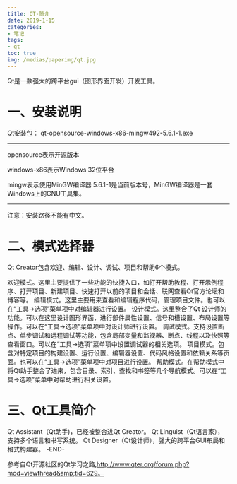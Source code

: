 ```yaml
---
title: QT-简介
date: 2019-1-15
categories:
- 笔记
tags:
- qt
toc: true
img: /medias/paperimg/qt.jpg
---
```

Qt是一款强大的跨平台gui（图形界面开发）开发工具。<!-- more -->
# 一、安装说明
Qt安装包： qt-opensource-windows-x86-mingw492-5.6.1-1.exe

-------------------------------------------------

opensource表示开源版本

windows-x86表示Windows 32位平台

mingw表示使用MinGW编译器 5.6.1-1是当前版本号，MinGW编译器是一套Windows上的GNU工具集。

---------------

注意：安装路径不能有中文。

# 二、模式选择器
Qt Creator包含欢迎、编辑、设计、调试、项目和帮助6个模式。

欢迎模式。这里主要提供了一些功能的快捷入口，如打开帮助教程、打开示例程序、打开项目、新建项目、快速打开以前的项目和会话、联网查看Qt官方论坛和博客等。
编辑模式。这里主要用来查看和编辑程序代码，管理项目文件。也可以在“工具→选项”菜单项中对编辑器进行设置。
设计模式。这里整合了Qt 设计师的功能。可以在这里设计图形界面，进行部件属性设置、信号和槽设置、布局设置等操作。可以在“工具→选项”菜单项中对设计师进行设置。
调试模式。支持设置断点、单步调试和远程调试等功能，包含局部变量和监视器、断点、线程以及快照等查看窗口。可以在“工具→选项”菜单项中设置调试器的相关选项。
项目模式。包含对特定项目的构建设置、运行设置、编辑器设置、代码风格设置和依赖关系等页面。也可以在“工具→选项”菜单项中对项目进行设置。
帮助模式。在帮助模式中将Qt助手整合了进来，包含目录、索引、查找和书签等几个导航模式。可以在“工具→选项”菜单中对帮助进行相关设置。 
# 三、Qt工具简介
Qt Assistant（Qt助手)，已经被整合进Qt Creator。
Qt Linguist（Qt语言家），支持多个语言和书写系统。
Qt Designer（Qt设计师），强大的跨平台GUI布局和格式构建器。
-END-

参考自Qt开源社区的Qt学习之路,http://www.qter.org/forum.php?mod=viewthread&amp;tid=629。